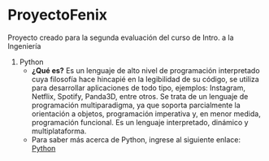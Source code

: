 # ProyectoFenix
 Proyecto creado para la segunda evaluación del curso de Intro. a la Ingeniería

1. Python
   - **¿Qué es?** 
        Es un lenguaje de alto nivel de programación interpretado cuya filosofía hace hincapié en la legibilidad de su código, 
        se utiliza para desarrollar aplicaciones de todo tipo, ejemplos: Instagram, Netflix, Spotify, Panda3D, entre otros. 
        Se trata de un lenguaje de programación multiparadigma, ya que soporta parcialmente la orientación a objetos, programación imperativa 
        y, en menor medida, programación funcional. Es un lenguaje interpretado, dinámico y multiplataforma. 
   - Para saber más acerca de Python, ingrese al siguiente enlace: [Python](https://es.wikipedia.org/wiki/Python)
